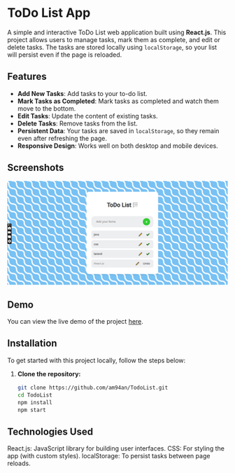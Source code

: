 # ToDo List App

A simple and interactive ToDo List web application built using **React.js**. This project allows users to manage tasks, mark them as complete, and edit or delete tasks. The tasks are stored locally using `localStorage`, so your list will persist even if the page is reloaded.

## Features

- **Add New Tasks**: Add tasks to your to-do list.
- **Mark Tasks as Completed**: Mark tasks as completed and watch them move to the bottom.
- **Edit Tasks**: Update the content of existing tasks.
- **Delete Tasks**: Remove tasks from the list.
- **Persistent Data**: Your tasks are saved in `localStorage`, so they remain even after refreshing the page.
- **Responsive Design**: Works well on both desktop and mobile devices.

## Screenshots

![Todo List Screenshot](./screen.png)

## Demo

You can view the live demo of the project [here](#).

## Installation

To get started with this project locally, follow the steps below:

1. **Clone the repository:**

   ```bash
   git clone https://github.com/am94an/TodoList.git
   cd TodoList
   npm install
   npm start

## Technologies Used
React.js: JavaScript library for building user interfaces.
CSS: For styling the app (with custom styles).
localStorage: To persist tasks between page reloads.
